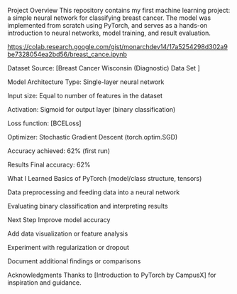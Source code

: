 Project Overview
This repository contains my first machine learning project: a simple neural network for classifying breast cancer. The model was implemented from scratch using PyTorch, and serves as a hands-on introduction to neural networks, model training, and result evaluation.

https://colab.research.google.com/gist/monarchdev14/17a5254298d302a9be7328054ea2bd56/breast_cance.ipynb

Dataset
Source: [Breast Cancer Wisconsin (Diagnostic) Data Set ]

Model Architecture
Type: Single-layer neural network

Input size: Equal to number of features in the dataset

Activation: Sigmoid for output layer (binary classification)

Loss function: [BCELoss]

Optimizer: Stochastic Gradient Descent (torch.optim.SGD)

Accuracy achieved: 62% (first run)

Results
Final accuracy: 62%

What I Learned
Basics of PyTorch (model/class structure, tensors)

Data preprocessing and feeding data into a neural network

Evaluating binary classification and interpreting results

Next Step
Improve model accuracy

Add data visualization or feature analysis

Experiment with regularization or dropout

Document additional findings or comparisons

Acknowledgments
Thanks to [Introduction to PyTorch by CampusX] for inspiration and guidance.
